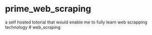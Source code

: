 # prime_web_scraping
a self hosted totorial that would enable me to fully learn web scrapping technology
#   w e b _ s c r a p i n g  
 